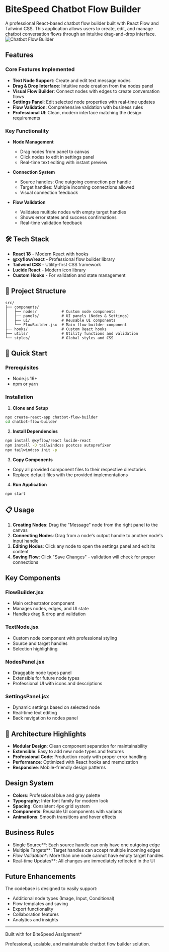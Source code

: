 # BiteSpeed Chatbot Flow Builder

A professional React-based chatbot flow builder built with React Flow and Tailwind CSS. This application allows users to create, edit, and manage chatbot conversation flows through an intuitive drag-and-drop interface.
![Chatbot Flow Builder](https://github.com/user-attachments/assets/b73c5cc5-7a1f-45b4-9df1-1b997819124a)

##  Features

###  Core Features Implemented
- **Text Node Support**: Create and edit text message nodes
- **Drag & Drop Interface**: Intuitive node creation from the nodes panel
- **Visual Flow Builder**: Connect nodes with edges to create conversation flows
- **Settings Panel**: Edit selected node properties with real-time updates
- **Flow Validation**: Comprehensive validation with business rules
- **Professional UI**: Clean, modern interface matching the design requirements

###  Key Functionality
- **Node Management**
  - Drag nodes from panel to canvas
  - Click nodes to edit in settings panel
  - Real-time text editing with instant preview
  
- **Connection System**
  - Source handles: One outgoing connection per handle
  - Target handles: Multiple incoming connections allowed
  - Visual connection feedback
  
- **Flow Validation**
  - Validates multiple nodes with empty target handles
  - Shows error states and success confirmations
  - Real-time validation feedback

## 🛠 Tech Stack

- **React 18** - Modern React with hooks
- **@xyflow/react** - Professional flow builder library
- **Tailwind CSS** - Utility-first CSS framework
- **Lucide React** - Modern icon library
- **Custom Hooks** - For validation and state management

## 📁 Project Structure

```
src/
├── components/
│   ├── nodes/           # Custom node components
│   ├── panels/          # UI panels (Nodes & Settings)
│   ├── ui/              # Reusable UI components
│   └── FlowBuilder.jsx  # Main flow builder component
├── hooks/               # Custom React hooks
├── utils/               # Utility functions and validation
└── styles/              # Global styles and CSS
```

## 🚀 Quick Start

### Prerequisites
- Node.js 16+
- npm or yarn

### Installation

1. **Clone and Setup**
```bash
npx create-react-app chatbot-flow-builder
cd chatbot-flow-builder
```

2. **Install Dependencies**
```bash
npm install @xyflow/react lucide-react
npm install -D tailwindcss postcss autoprefixer
npx tailwindcss init -p
```

3. **Copy Components**
- Copy all provided component files to their respective directories
- Replace default files with the provided implementations

4. **Run Application**
```bash
npm start
```

## 📋 Usage

1. **Creating Nodes**: Drag the "Message" node from the right panel to the canvas
2. **Connecting Nodes**: Drag from a node's output handle to another node's input handle
3. **Editing Nodes**: Click any node to open the settings panel and edit its content
4. **Saving Flow**: Click "Save Changes" - validation will check for proper connections

##  Key Components

### FlowBuilder.jsx
- Main orchestrator component
- Manages nodes, edges, and UI state
- Handles drag & drop and validation

### TextNode.jsx
- Custom node component with professional styling
- Source and target handles
- Selection highlighting

### NodesPanel.jsx
- Draggable node types panel
- Extensible for future node types
- Professional UI with icons and descriptions

### SettingsPanel.jsx
- Dynamic settings based on selected node
- Real-time text editing
- Back navigation to nodes panel

## 🔧 Architecture Highlights

- **Modular Design**: Clean component separation for maintainability
- **Extensible**: Easy to add new node types and features
- **Professional Code**: Production-ready with proper error handling
- **Performance**: Optimized with React hooks and memoization
- **Responsive**: Mobile-friendly design patterns

## Design System

- **Colors**: Professional blue and gray palette
- **Typography**: Inter font family for modern look
- **Spacing**: Consistent 4px grid system
- **Components**: Reusable UI components with variants
- **Animations**: Smooth transitions and hover effects

##  Business Rules

- Single Source**: Each source handle can only have one outgoing edge
- Multiple Targets**: Target handles can accept multiple incoming edges
- *Flow Validation**: More than one node cannot have empty target handles
- Real-time Updates**: All changes are immediately reflected in the UI

## Future Enhancements

The codebase is designed to easily support:
- Additional node types (Image, Input, Conditional)
- Flow templates and saving
- Export functionality
- Collaboration features
- Analytics and insights

---
Built with for BiteSpeed Assignment*

Professional, scalable, and maintainable chatbot flow builder solution.
